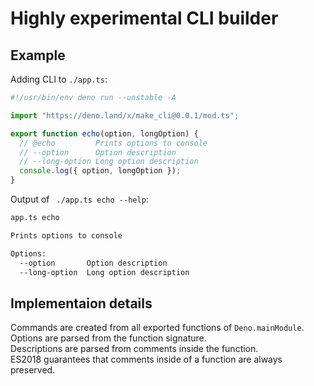 Highly experimental CLI builder
===============================

## Example

Adding CLI to `./app.ts`:

```js
#!/usr/bin/env deno run --unstable -A

import "https://deno.land/x/make_cli@0.0.1/mod.ts";

export function echo(option, longOption) {
  // @echo         Prints options to console
  // --option      Option description
  // --long-option Long option description
  console.log({ option, longOption });
}
```

Output of ` ./app.ts echo --help`:

```sh
app.ts echo

Prints options to console

Options:
  --option       Option description
  --long-option  Long option description
```

## Implementaion details

Commands are created from all exported functions of `Deno.mainModule`.  
Options are parsed from the function signature.  
Descriptions are parsed from comments inside the function.  
ES2018 guarantees that comments inside of a function are always preserved.  
